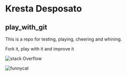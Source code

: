 # Kresta Desposato 

## play_with_git

This is a repo for testing, playing, cheering and whining.

Fork it, play with it and improve it


![stack Overflow](http://lmsotfy.com/so.png)

![funnycat](http://beforeitsnews.com/contributor/upload/486248/images/cat-funny-5.jpg)

